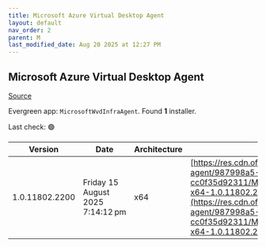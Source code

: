 ```yaml
---
title: Microsoft Azure Virtual Desktop Agent
layout: default
nav_order: 2
parent: M
last_modified_date: Aug 20 2025 at 12:27 PM
---
```


## Microsoft Azure Virtual Desktop Agent

[Source](https://learn.microsoft.com/en-us/azure/virtual-desktop/add-session-hosts-host-pool?tabs=portal%2Cgui#register-session-hosts-to-a-host-pool)

Evergreen app: `MicrosoftWvdInfraAgent`. Found **1** installer.

Last check: 🟢

| Version        | Date                             | Architecture | URI                                                                                                                                                                                                                                                                                                        |
| -------------- | -------------------------------- | ------------ | ---------------------------------------------------------------------------------------------------------------------------------------------------------------------------------------------------------------------------------------------------------------------------------------------------------- |
| 1.0.11802.2200 | Friday 15 August 2025 7:14:12 pm | x64          | [https://res.cdn.office.net/s01-remote-desktop-agent/987998a5-8983-4231-b5b1-cc0f35d92311/Microsoft.RDInfra.RDAgent.Installer-x64-1.0.11802.2200.msi](https://res.cdn.office.net/s01-remote-desktop-agent/987998a5-8983-4231-b5b1-cc0f35d92311/Microsoft.RDInfra.RDAgent.Installer-x64-1.0.11802.2200.msi) |

